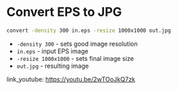 # Convert EPS to JPG

```bash
convert -density 300 in.eps -resize 1000x1000 out.jpg
```

- `-density 300` - sets good image resolution
- `in.eps` - input EPS image
- `-resize 1000x1000` - sets final image size
- `out.jpg` - resulting image


link_youtube: https://youtu.be/2wTOoJkQ7zk
